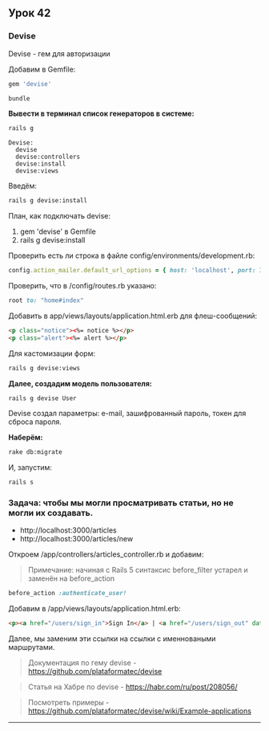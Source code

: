 ## Урок 42
### Devise

Devise - гем для авторизации

Добавим в Gemfile:

```ruby
gem 'devise'
```

```bash
bundle
```

**Вывести в терминал список генераторов в системе:**

```bash
rails g
```

```text
Devise:
  devise
  devise:controllers
  devise:install
  devise:views
```

Введём:

```bash
rails g devise:install
```

План, как подключать devise:

1. gem 'devise' в Gemfile
2. rails g devise:install

Проверить есть ли строка в файле config/environments/development.rb:

```ruby
config.action_mailer.default_url_options = { host: 'localhost', port: 3000 }
```

Проверить, что в  /config/routes.rb указано:

```ruby
root to: "home#index"
```

Добавить в app/views/layouts/application.html.erb для флеш-сообщений:

```html
<p class="notice"><%= notice %></p>
<p class="alert"><%= alert %></p>
```

Для кастомизации форм:

```bash
rails g devise:views
```

**Далее, создадим модель пользователя:**

```bash
rails g devise User
```

Devise создал параметры: e-mail, зашифрованный пароль, токен для сброса пароля.

**Наберём:**

```bash
rake db:migrate
```

И, запустим:

```bash
rails s
```

### Задача: чтобы мы могли просматривать статьи, но не могли их создавать.

- http://localhost:3000/articles
- http://localhost:3000/articles/new

Откроем /app/controllers/articles_controller.rb и добавим:

> Примечание: начиная с Rails 5 синтаксис before_filter устарел и заменён на before_action

```ruby
before_action :authenticate_user!
```

Добавим в /app/views/layouts/application.html.erb:

```html
<p><a href="/users/sign_in">Sign In</a> | <a href="/users/sign_out" data-method="delete">Sign Out</a></p>
```

Далее, мы заменим эти ссылки на ссылки с именноваными маршрутами.

> Документация по гему devise - https://github.com/plataformatec/devise

> Статья на Хабре по devise - https://habr.com/ru/post/208056/

> Посмотреть примеры - https://github.com/plataformatec/devise/wiki/Example-applications

---